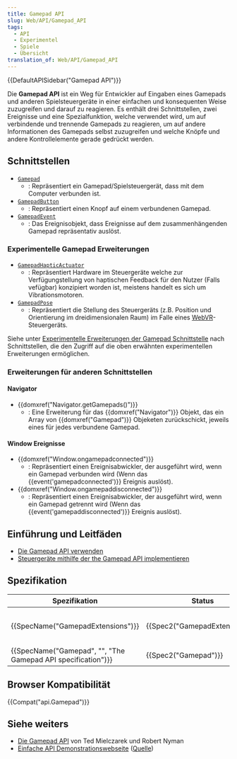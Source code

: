 ```yaml
---
title: Gamepad API
slug: Web/API/Gamepad_API
tags:
  - API
  - Experimentel
  - Spiele
  - Übersicht
translation_of: Web/API/Gamepad_API
---
```

{{DefaultAPISidebar("Gamepad API")}}

Die **Gamepad API** ist ein Weg für Entwickler auf Eingaben eines Gamepads und anderen Spielsteuergeräte in einer einfachen und konsequenten Weise zuzugreifen und darauf zu reagieren. Es enthält drei Schnittstellen, zwei Ereignisse und eine Spezialfunktion, welche verwendet wird, um auf verbindende und trennende Gamepads zu reagieren, um auf andere Informationen des Gamepads selbst zuzugreifen und welche Knöpfe und andere Kontrollelemente gerade gedrückt werden.

## Schnittstellen

- [`Gamepad`](/de/docs/Web/API/Gamepad "The Gamepad interface of the Gamepad API defines an individual gamepad or other controller, allowing access to information such as button presses, axis positions, and id.")
  - : Repräsentiert ein Gamepad/Spielsteuergerät, dass mit dem Computer verbunden ist.
- [`GamepadButton`](/de/docs/Web/API/GamepadButton "The GamepadButton interface defines an individual button of a gamepad or other controller, allowing access to the current state of different types of buttons available on the control device.")
  - : Repräsentiert einen Knopf auf einem verbundenen Gamepad.
- [`GamepadEvent`](/de/docs/Web/API/GamepadEvent "The GamepadEvent interface of the Gamepad API contains references to gamepads connected to the system, which is what the gamepad events Window.gamepadconnected and Window.gamepaddisconnected are fired in response to.")
  - : Das Ereignisobjekt, dass Ereignisse auf dem zusammenhängenden Gamepad repräsentativ auslöst.

### Experimentelle Gamepad Erweiterungen

- [`GamepadHapticActuator`](/de/docs/Web/API/GamepadHapticActuator "The GamepadHapticActuator interface of the Gamepad API represents hardware in the controller designed to provide haptic feedback to the user (if available), most commonly vibration hardware.")
  - : Repräsentiert Hardware im Steuergeräte welche zur Verfügungstellung von haptischen Feedback für den Nutzer (Falls vefügbar) konzipiert worden ist, meistens handelt es sich um Vibrationsmotoren.
- [`GamepadPose`](/de/docs/Web/API/GamepadPose "The GamepadPose interface of the Gamepad API represents the pose of a WebVR controller at a given timestamp (which includes orientation, position, velocity, and acceleration information.)")
  - : Repräsentiert die Stellung des Steuergeräts (z.B. Position und Orientierung im dreidimensionalen Raum) im Falle eines [WebVR](/de/docs/Web/API/WebVR_API)-Steuergeräts.

Siehe unter [Experimentelle Erweiterungen der Gamepad Schnittstelle](/de/docs/Web/API/Gamepad#Experimental_extensions_to_Gamepad) nach Schnittstellen, die den Zugriff auf die oben erwähnten experimentellen Erweiterungen ermöglichen.

### Erweiterungen für anderen Schnittstellen

#### Navigator

- {{domxref("Navigator.getGamepads()")}}
  - : Eine Erweiterung für das {{domxref("Navigator")}} Objekt, das ein Array von {{domxref("Gamepad")}} Objeketen zurückschickt, jeweils eines für jedes verbundene Gamepad.

#### Window Ereignisse

- {{domxref("Window.ongamepadconnected")}}
  - : Repräsentiert einen Ereignisabwickler, der ausgeführt wird, wenn ein Gamepad verbunden wird (Wenn das {{event('gamepadconnected')}} Ereignis auslöst).
- {{domxref("Window.ongamepaddisconnected")}}
  - : Repräsentiert einen Ereignisabwickler, der ausgeführt wird, wenn ein Gamepad getrennt wird (Wenn das {{event('gamepaddisconnected')}} Ereignis auslöst).

## Einführung und Leitfäden

- [Die Gamepad API verwenden](/de/docs/Web/API/Gamepad_API/Using_the_Gamepad_API)
- [Steuergeräte mithilfe der the Gamepad API implementieren](/de/docs/Games/Techniques/Controls_Gamepad_API)

## Spezifikation

| Spezifikation                                                                    | Status                                   | Kommentar                                                                          |
| -------------------------------------------------------------------------------- | ---------------------------------------- | ---------------------------------------------------------------------------------- |
| {{SpecName("GamepadExtensions")}}                                     | {{Spec2("GamepadExtensions")}} | Definiert die [Experimental Gamepad extensions](#experimental_gamepad_extensions). |
| {{SpecName("Gamepad", "", "The Gamepad API specification")}} | {{Spec2("Gamepad")}}             | Anfängliche Definition                                                             |

## Browser Kompatibilität

{{Compat("api.Gamepad")}}

## Siehe weiters

- [Die Gamepad API](https://hacks.mozilla.org/2013/12/the-gamepad-api/) von Ted Mielczarek und Robert Nyman
- [Einfache API Demonstrationswebseite](http://luser.github.io/gamepadtest/) ([Quelle](https://github.com/luser/gamepadtest))
